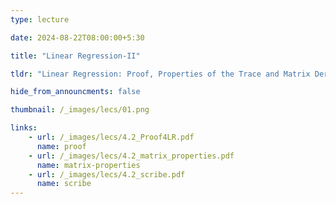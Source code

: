 ```yaml
---
type: lecture

date: 2024-08-22T08:00:00+5:30

title: "Linear Regression-II"

tldr: "Linear Regression: Proof, Properties of the Trace and Matrix Derivatives."

hide_from_announcments: false

thumbnail: /_images/lecs/01.png

links: 
    - url: /_images/lecs/4.2_Proof4LR.pdf
      name: proof
    - url: /_images/lecs/4.2_matrix_properties.pdf
      name: matrix-properties
    - url: /_images/lecs/4.2_scribe.pdf
      name: scribe
---
```

